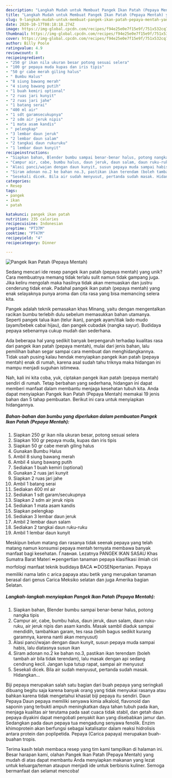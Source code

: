 ```yaml
---
description: "Langkah Mudah untuk Membuat Pangek Ikan Patah (Pepaya Mentah) yang Bikin Ngiler"
title: "Langkah Mudah untuk Membuat Pangek Ikan Patah (Pepaya Mentah) yang Bikin Ngiler"
slug: 9-langkah-mudah-untuk-membuat-pangek-ikan-patah-pepaya-mentah-yang-bikin-ngiler
date: 2020-10-17T08:18:18.274Z
image: https://img-global.cpcdn.com/recipes/f94e25e0e7f15e9f/751x532cq70/pangek-ikan-patah-pepaya-mentah-foto-resep-utama.jpg
thumbnail: https://img-global.cpcdn.com/recipes/f94e25e0e7f15e9f/751x532cq70/pangek-ikan-patah-pepaya-mentah-foto-resep-utama.jpg
cover: https://img-global.cpcdn.com/recipes/f94e25e0e7f15e9f/751x532cq70/pangek-ikan-patah-pepaya-mentah-foto-resep-utama.jpg
author: Billy Poole
ratingvalue: 4.9
reviewcount: 8
recipeingredient:
- "250 gr ikan nila ukuran besar potong sesuai selera"
- "100 gr pepaya muda kupas dan iris tipis"
- "50 gr cabe merah giling halus"
- " Bumbu Halus"
- "8 siung bawang merah"
- "4 siung bawang putih"
- "1 buah kemiri optional"
- "2 ruas jari kunyit"
- "2 ruas jari jahe"
- "1 batang serai"
- "400 ml air"
- "1 sdt garamsecukupnya"
- "2 sdm air jeruk nipis"
- "1 mata asam kandis"
- " pelengkap"
- "3 lembar daun jeruk"
- "2 lembar daun salam"
- "2 tangkai daun rukuruku"
- "1 lembar daun kunyit"
recipeinstructions:
- "Siapkan bahan, Blender bumbu sampai benar-benar halus, potong nangka tipis"
- "Campur air, cabe, bumbu halus, daun jeruk, daun salam, daun ruku-ruku, air jeruk nipis dan asam kandis. Masak sambil diaduk sampai mendidih, tambahkan garam, tes rasa (lebih bagus sedikit kurang garamnya, karena nanti akan menyusut)"
- "Alasi panci/wajan dengan daun kunyit, susun pepaya muda sampai habis, lalu diatasnya susun ikan"
- "Siram adonan no.2 ke bahan no.3, pastikan ikan terendam (boleh tambah air bila tidak terendam), lalu masak dengan api sedang cendrung kecil. Jangan lupa tutup rapat, sampai air menyusut"
- "Sesekali dicek. Bila air sudah menyusut, pertanda sudah masak. Hidangkan..."
categories:
- Resep
tags:
- pangek
- ikan
- patah

katakunci: pangek ikan patah 
nutrition: 235 calories
recipecuisine: Indonesian
preptime: "PT37M"
cooktime: "PT47M"
recipeyield: "4"
recipecategory: Dinner

---
```



![Pangek Ikan Patah (Pepaya Mentah)](https://img-global.cpcdn.com/recipes/f94e25e0e7f15e9f/751x532cq70/pangek-ikan-patah-pepaya-mentah-foto-resep-utama.jpg)

Sedang mencari ide resep pangek ikan patah (pepaya mentah) yang unik? Cara membuatnya memang tidak terlalu sulit namun tidak gampang juga. Jika keliru mengolah maka hasilnya tidak akan memuaskan dan justru cenderung tidak enak. Padahal pangek ikan patah (pepaya mentah) yang enak selayaknya punya aroma dan cita rasa yang bisa memancing selera kita.

Pangek adalah teknik pemasakan khas Minang, yaitu dengan mengentalkan racikan bumbu terlebih dulu sebelum memasukkan bahan utamanya. Seperti pangek talua ikan (telur ikan), pangek ayam/itiak lado mudo (ayam/bebek cabai hijau), dan pangek cubadak (nangka sayur). Budidaya pepaya sebenarnya cukup mudah dan sederhana.

Ada beberapa hal yang sedikit banyak berpengaruh terhadap kualitas rasa dari pangek ikan patah (pepaya mentah), mulai dari jenis bahan, lalu pemilihan bahan segar sampai cara membuat dan menghidangkannya. Tidak usah pusing kalau hendak menyiapkan pangek ikan patah (pepaya mentah) enak di rumah, karena asal sudah tahu triknya maka hidangan ini mampu menjadi suguhan istimewa.


Nah, kali ini kita coba, yuk, ciptakan pangek ikan patah (pepaya mentah) sendiri di rumah. Tetap berbahan yang sederhana, hidangan ini dapat memberi manfaat dalam membantu menjaga kesehatan tubuh kita. Anda dapat menyiapkan Pangek Ikan Patah (Pepaya Mentah) memakai 19 jenis bahan dan 5 tahap pembuatan. Berikut ini cara untuk menyiapkan hidangannya.

<!--inarticleads1-->

##### Bahan-bahan dan bumbu yang diperlukan dalam pembuatan Pangek Ikan Patah (Pepaya Mentah):

1. Siapkan 250 gr ikan nila ukuran besar, potong sesuai selera
1. Siapkan 100 gr pepaya muda, kupas dan iris tipis
1. Siapkan 50 gr cabe merah giling halus
1. Gunakan  Bumbu Halus
1. Ambil 8 siung bawang merah
1. Ambil 4 siung bawang putih
1. Sediakan 1 buah kemiri (optional)
1. Gunakan 2 ruas jari kunyit
1. Siapkan 2 ruas jari jahe
1. Ambil 1 batang serai
1. Sediakan 400 ml air
1. Sediakan 1 sdt garam/secukupnya
1. Siapkan 2 sdm air jeruk nipis
1. Sediakan 1 mata asam kandis
1. Siapkan  pelengkap
1. Sediakan 3 lembar daun jeruk
1. Ambil 2 lembar daun salam
1. Sediakan 2 tangkai daun ruku-ruku
1. Ambil 1 lembar daun kunyit


Meskipun belum matang dan rasanya tidak seenak pepaya yang telah matang namun konsumsi pepaya mentah ternyata membawa banyak manfaat bagi kesehatan. Главная. Lezatnya PANGEK IKAN SASAU Khas Sumatra Barat Materi ⏩pengertian tanaman pepaya klasifikasi ilmiah ciri morfologi manfaat teknik budidaya BACA ⏩DOSENpertanian. Pepaya memiliki nama latin c arica papaya atau betik yang merupakan tanaman berasal dari genus Carica Meksiko selatan dan juga Amerika bagian Selatan. 

<!--inarticleads2-->

##### Langkah-langkah menyiapkan Pangek Ikan Patah (Pepaya Mentah):

1. Siapkan bahan, Blender bumbu sampai benar-benar halus, potong nangka tipis
1. Campur air, cabe, bumbu halus, daun jeruk, daun salam, daun ruku-ruku, air jeruk nipis dan asam kandis. Masak sambil diaduk sampai mendidih, tambahkan garam, tes rasa (lebih bagus sedikit kurang garamnya, karena nanti akan menyusut)
1. Alasi panci/wajan dengan daun kunyit, susun pepaya muda sampai habis, lalu diatasnya susun ikan
1. Siram adonan no.2 ke bahan no.3, pastikan ikan terendam (boleh tambah air bila tidak terendam), lalu masak dengan api sedang cendrung kecil. Jangan lupa tutup rapat, sampai air menyusut
1. Sesekali dicek. Bila air sudah menyusut, pertanda sudah masak. Hidangkan...


Biji pepaya merupakan salah satu bagian dari buah pepaya yang seringkali dibuang begitu saja karena banyak orang yang tidak menyukai rasanya atau bahkan karena tidak mengetahui khasiat biji pepaya itu sendiri. Daun Pepaya Daun pepaya memiliki senyawa kimia alkaloid, flavonoid dan saponin yang terbukti ampuh meningkatkan daya tahan tubuh pada ikan, menjaga kualitas air terutama pada saat cuaca tidak stabil, dan getah daun pepaya diyakini dapat mengobati penyakit ikan yang disebabkan jamur dan. Sedangkan pada daun pepaya tua mengadung senyawa fenolik. Enzim khimoprotein akan berfungsi sebagai katalisator dalam reaksi hidrolisis antara protein dan poplipetida. Pepaya (Carica papaya) merupakan buah-buahan tropis. 

Terima kasih telah membaca resep yang tim kami tampilkan di halaman ini. Besar harapan kami, olahan Pangek Ikan Patah (Pepaya Mentah) yang mudah di atas dapat membantu Anda menyiapkan makanan yang lezat untuk keluarga/teman ataupun menjadi ide untuk berbisnis kuliner. Semoga bermanfaat dan selamat mencoba!
